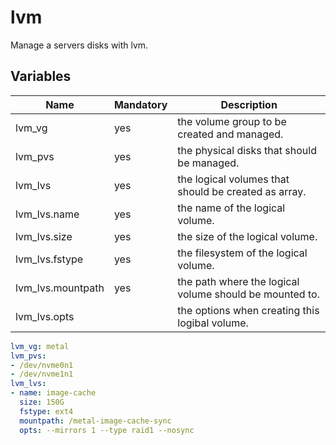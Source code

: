 # lvm

Manage a servers disks with lvm.

## Variables

| Name              | Mandatory | Description                                             |
|-------------------|-----------|---------------------------------------------------------|
| lvm_vg            | yes       | the volume group to be created and managed.             |
| lvm_pvs           | yes       | the physical disks that should be managed.              |
| lvm_lvs           | yes       | the logical volumes that should be created as array.    |
| lvm_lvs.name      | yes       | the name of the logical volume.                         |
| lvm_lvs.size      | yes       | the size of the logical volume.                         |
| lvm_lvs.fstype    | yes       | the filesystem of the logical volume.                   |
| lvm_lvs.mountpath | yes       | the path where the logical volume should be mounted to. |
| lvm_lvs.opts      |           | the options when creating this logibal volume.          |

```yaml
lvm_vg: metal
lvm_pvs:
- /dev/nvme0n1
- /dev/nvme1n1
lvm_lvs:
- name: image-cache
  size: 150G
  fstype: ext4
  mountpath: /metal-image-cache-sync
  opts: --mirrors 1 --type raid1 --nosync
```
